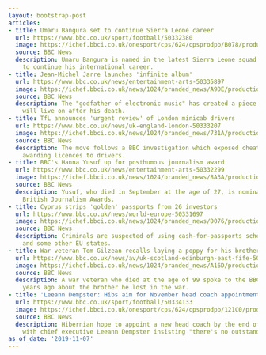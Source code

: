 ```yaml
---
layout: bootstrap-post
articles:
- title: Umaru Bangura set to continue Sierra Leone career
  url: https://www.bbc.co.uk/sport/football/50332380
  image: https://ichef.bbci.co.uk/onesport/cps/624/cpsprodpb/B078/production/_109567154_1045834846.jpg
  source: BBC News
  description: Umaru Bangura is named in the latest Sierra Leone squad as he decides
    to continue his international career.
- title: Jean-Michel Jarre launches 'infinite album'
  url: https://www.bbc.co.uk/news/entertainment-arts-50335897
  image: https://ichef.bbci.co.uk/news/1024/branded_news/A9DE/production/_109568434_jarre.jpg
  source: BBC News
  description: The "godfather of electronic music" has created a piece of music that
    will live on after his death.
- title: TfL announces 'urgent review' of London minicab drivers
  url: https://www.bbc.co.uk/news/uk-england-london-50333207
  image: https://ichef.bbci.co.uk/news/1024/branded_news/731A/production/_99766492_minicab.jpg
  source: BBC News
  description: The move follows a BBC investigation which exposed cheating in colleges
    awarding licences to drivers.
- title: BBC's Hanna Yusuf up for posthumous journalism award
  url: https://www.bbc.co.uk/news/entertainment-arts-50332299
  image: https://ichef.bbci.co.uk/news/1024/branded_news/8A3A/production/_109568353_yusuf1_976bbc.jpg
  source: BBC News
  description: Yusuf, who died in September at the age of 27, is nominated for the
    British Journalism Awards.
- title: Cyprus strips 'golden' passports from 26 investors
  url: https://www.bbc.co.uk/news/world-europe-50331697
  image: https://ichef.bbci.co.uk/news/1024/branded_news/D076/production/_109566335_cyppassport.jpg
  source: BBC News
  description: Criminals are suspected of using cash-for-passports schemes in Cyprus
    and some other EU states.
- title: War veteran Tom Gilzean recalls laying a poppy for his brother
  url: https://www.bbc.co.uk/news/av/uk-scotland-edinburgh-east-fife-50321802/war-veteran-tom-gilzean-recalls-laying-a-poppy-for-his-brother
  image: https://ichef.bbci.co.uk/news/1024/branded_news/A16D/production/_109552314_p07t8kzw.jpg
  source: BBC News
  description: A war veteran who died at the age of 99 spoke to the BBC a number of
    years ago about the brother he lost in the war.
- title: 'Leeann Dempster: Hibs aim for November head coach appointment'
  url: https://www.bbc.co.uk/sport/football/50334133
  image: https://ichef.bbci.co.uk/onesport/cps/624/cpsprodpb/121C0/production/_109567147_18285988.jpg
  source: BBC News
  description: Hibernian hope to appoint a new head coach by the end of November,
    with chief executive Leeann Dempster insisting "there's no outstanding front-runner".
as_of_date: '2019-11-07'
---
```



